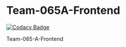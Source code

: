 # Team-065A-Frontend

[![Codacy Badge](https://api.codacy.com/project/badge/Grade/0b7ae91a362c4fd69d383d101dc71dc6)](https://app.codacy.com/gh/BuildForSDGCohort2/Team-065A-Frontend?utm_source=github.com&utm_medium=referral&utm_content=BuildForSDGCohort2/Team-065A-Frontend&utm_campaign=Badge_Grade_Settings)

Team-065-A-Frontend
